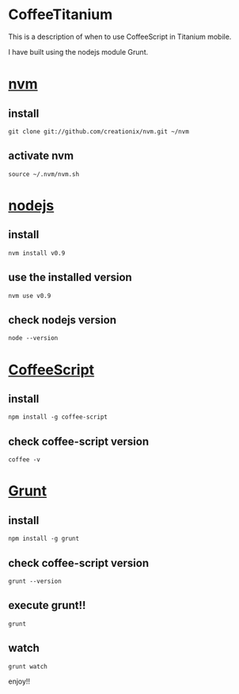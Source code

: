 # CoffeeTitaniumThis is a description of when to use CoffeeScript in Titanium mobile.I have built using the nodejs module Grunt.# [nvm](https://github.com/creationix/nvm)## install    git clone git://github.com/creationix/nvm.git ~/nvm## activate nvm    source ~/.nvm/nvm.sh# [nodejs](http://nodejs.jp/)## install    nvm install v0.9## use the installed version    nvm use v0.9## check nodejs version    node --version# [CoffeeScript](http://coffeescript.org/)## install    npm install -g coffee-script## check coffee-script version    coffee -v# [Grunt](https://github.com/gruntjs/grunt)## install    npm install -g grunt## check coffee-script version    grunt --version## execute grunt!!    grunt## watch    grunt watchenjoy!!